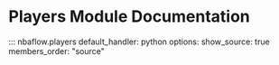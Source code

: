 # Players Module Documentation

::: nbaflow.players
    default_handler: python
    options:
        show_source: true
        members_order: "source"
